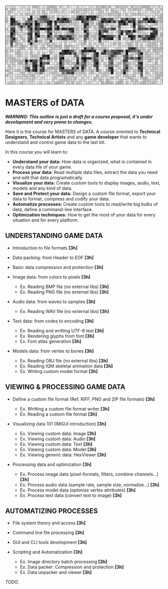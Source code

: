 ![](mod_title.png)

# MASTERS of DATA

_**WARNING: This outline is just a draft for a course proposal, it's under development and very prone to changes.**_

Here it is the course for MASTERS of DATA. A course oriented to **Technical Designers**, **Technical Artists** and any **game developer** that wants to understand and control game data to the last bit.

In this course you will learn to:

 - **Understand your data:** How data is organized, what is contained in every data file of your game.
 - **Process your data:** Read multiple data files, extract the data you need and edit that data programatically.
 - **Visualize your data:** Create custom tools to display images, audio, text, models and any kind of data.
 - **Save and Protect your data:** Design a custom file format, export your data to format, compress and codify your data.
 - **Automatize processes:** Create custom tools to read/write big bulks of data, define a command-line interface.
 - **Optimization techniques:** How to get the most of your data for every situation and for every platform.
 
## UNDERSTANDING GAME DATA

 - Introduction to file formats **[3h]**
 - Data packing: from Header to EOF **[3h]**
 - Basic data compression and protection **[3h]**
 - Image data: from colors to pixels **[3h]**
 
   - Ex. Reading BMP file (no external libs) **[3h]**
   - Ex. Reading PNG file (no external libs) **[3h]**

 - Audio data: from waves to samples **[3h]**

   - Ex. Reading WAV file (no external libs) **[3h]**

 - Text data: from codes to encoding **[3h]**
 
   - Ex. Reading and writting UTF-8 text **[3h]**
   - Ex. Rendering glyphs from font **[3h]**
   - Ex. Font atlas generation **[3h]**

 - Models data: from vertex to bones **[3h]**
   
   - Ex. Reading OBJ file (no external libs) **[3h]**
   - Ex. Reading IQM skeletal animation data **[3h]**
   - Ex. Writing custom model format **[3h]**

## VIEWING & PROCESSING GAME DATA

 - Define a custom file format (Ref. RIFF, PNG and ZIP file formats) **[3h]**
 
   - Ex. Writting a custom file format writer **[3h]**
   - Ex. Reading a custom file format **[3h]**
   
 - Visualizing data 101 (IMGUI introduction) **[3h]**
      
   - Ex. Viewing custom data: Image **[3h]**
   - Ex. Viewing custom data: Audio **[3h]**
   - Ex. Viewing custom data: Text **[3h]**
   - Ex. Viewing custom data: Model **[3h]**
   - Ex. Viewing generic data: HexViewer **[3h]**
   
 - Processing data and optimization **[3h]**
   
   - Ex. Process image data (pixel-formats, filters, combine channels...) **[3h]**
   - Ex. Process audio data (sample rate, sample size, normalize...) **[3h]**
   - Ex. Process model data (optimize vertex attributes) **[3h]**
   - Ex. Process text data (convert text to image) **[3h]**

## AUTOMATIZING PROCESSES

 - File system theory and access **[3h]**
 - Command line file processing **[3h]**
 - GUI and CLI tools development **[3h]**
 - Scripting and Automatization **[3h]**

   - Ex. Image directory batch processing **[3h]**
   - Ex. Data packer: Compression and protection **[3h]**
   - Ex. Data unpacker and viewer **[3h]**

*TODO.*
